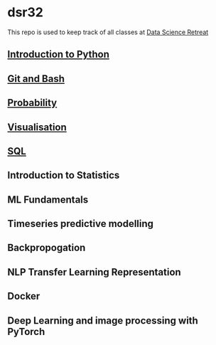 # dsr32
This repo is used to keep track of all classes at [Data Science Retreat](https://datascienceretreat.com/)


## [Introduction to Python](https://github.com/dnanad/dsr32/tree/main/1Intro_to_python)

## [Git and Bash](https://github.com/dnanad/dsr32/tree/main/2git_bash)

## [Probability](https://github.com/dnanad/dsr32/tree/main/4probability)

## [Visualisation](https://github.com/dnanad/dsr32/tree/main/5Viz)

## [SQL](https://github.com/dnanad/dsr32/tree/main/6SQL)

## Introduction to Statistics

## ML Fundamentals

## Timeseries predictive modelling

## Backpropogation

## NLP Transfer Learning Representation

## Docker

## Deep Learning and image processing with PyTorch
